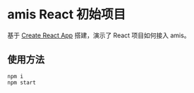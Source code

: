 # amis React 初始项目

基于 [Create React App](https://github.com/facebook/create-react-app) 搭建，演示了 React 项目如何接入 amis。

## 使用方法

```
npm i
npm start
```
